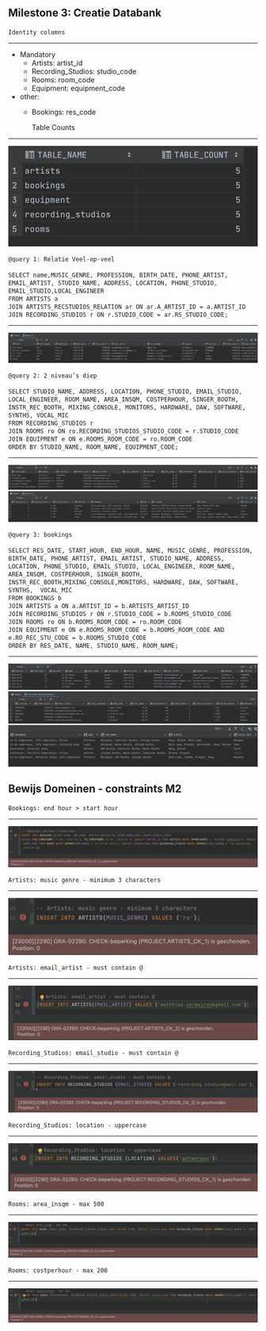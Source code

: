 Milestone 3: Creatie Databank
---

    Identity columns
---
- Mandatory
  - Artists: artist_id
  - Recording_Studios: studio_code
  - Rooms: room_code
  - Equipment: equipment_code
- other:
  - Bookings: res_code


      Table Counts
---
![Table counts](./screenshots/table_count.PNG)

    @query 1: Relatie Veel-op-veel

    SELECT name,MUSIC_GENRE, PROFESSION, BIRTH_DATE, PHONE_ARTIST, EMAIL_ARTIST, STUDIO_NAME, ADDRESS, LOCATION, PHONE_STUDIO, EMAIL_STUDIO,LOCAL_ENGINEER 
    FROM ARTISTS a 
    JOIN ARTISTS_RECSTUDIOS_RELATION ar ON ar.A_ARTIST_ID = a.ARTIST_ID 
    JOIN RECORDING_STUDIOS r ON r.STUDIO_CODE = ar.RS_STUDIO_CODE;
--- 
![query 1: Relatie Veel-op-veel](./screenshots/veel_op_veel.PNG)



    @query 2: 2 niveau’s diep

    SELECT STUDIO_NAME, ADDRESS, LOCATION, PHONE_STUDIO, EMAIL_STUDIO, LOCAL_ENGINEER, ROOM_NAME, AREA_INSQM, COSTPERHOUR, SINGER_BOOTH, INSTR_REC_BOOTH, MIXING_CONSOLE, MONITORS, HARDWARE, DAW, SOFTWARE, SYNTHS, VOCAL_MIC
    FROM RECORDING_STUDIOS r
    JOIN ROOMS ro ON ro.RECORDING_STUDIOS_STUDIO_CODE = r.STUDIO_CODE
    JOIN EQUIPMENT e ON e.ROOMS_ROOM_CODE = ro.ROOM_CODE
    ORDER BY STUDIO_NAME, ROOM_NAME, EQUIPMENT_CODE;
--- 
![query 2: 2 niveau’s diep_deel1](./screenshots/2niveausdiep_deel1.PNG)
![query 2: 2 niveau’s diep_deel2](./screenshots/2niveausdiep_deel2.PNG)

    @query 3: bookings

    SELECT RES_DATE, START_HOUR, END_HOUR, NAME, MUSIC_GENRE, PROFESSION, BIRTH_DATE, PHONE_ARTIST, EMAIL_ARTIST, STUDIO_NAME, ADDRESS, LOCATION, PHONE_STUDIO, EMAIL_STUDIO, LOCAL_ENGINEER, ROOM_NAME, AREA_INSQM, COSTPERHOUR, SINGER_BOOTH, INSTR_REC_BOOTH,MIXING_CONSOLE,MONITORS, HARDWARE, DAW, SOFTWARE, SYNTHS,  VOCAL_MIC
    FROM BOOKINGS b
    JOIN ARTISTS a ON a.ARTIST_ID = b.ARTISTS_ARTIST_ID
    JOIN RECORDING_STUDIOS r ON r.STUDIO_CODE = b.ROOMS_STUDIO_CODE
    JOIN ROOMS ro ON b.ROOMS_ROOM_CODE = ro.ROOM_CODE
    JOIN EQUIPMENT e ON e.ROOMS_ROOM_CODE = b.ROOMS_ROOM_CODE AND e.RO_REC_STU_CODE = b.ROOMS_STUDIO_CODE
    ORDER BY RES_DATE, NAME, STUDIO_NAME, ROOM_NAME;
--- 
![query 3: bookings_deel1](./screenshots/bookings_deel1.PNG)
![query 3: bookings_deel2](./screenshots/bookings_deel2.PNG)
![query 3: bookings_deel3](./screenshots/bookings_deel3.PNG)


  Bewijs Domeinen - constraints M2
--- 
    Bookings: end hour > start hour

---
![Bewijs Bookings_EndHour](./screenshots/bewijs_Bookings_EndHour.PNG)

    Artists: music genre - minimum 3 characters

---
![Bewijs Artists_MusicGenre](./screenshots/bewijs_Artists_MusicGenre.PNG)


    Artists: email_artist - must contain @

---

![Bewijs Artists_Email](./screenshots/bewijs_Artists_Emailadres.PNG)

    Recording_Studios: email_studio - must contain @

---

![Bewijs RecordingStudios_Email](./screenshots/bewijs_RecordingStudios_Emailadres.PNG)

    Recording_Studios: location - uppercase

---

![Bewijs RecordingStudios_Location](./screenshots/bewijs_RecordingStudios_Location.PNG)

    Rooms: area_insqm - max 500

---

![Bewijs Rooms_Area](./screenshots/bewijs_Rooms_Area.PNG)

    Rooms: costperhour - max 200

---

![Bewijs Rooms_Cost](./screenshots/bewijs_Rooms_Cost.PNG)




